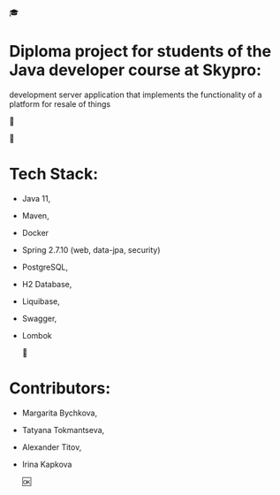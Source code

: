 :mortar_board:

# Diploma project for students of the Java developer course at Skypro: 
development server application that implements the functionality of a platform for resale of things

:scroll:

:wrench:

# Tech Stack:
- Java 11, 
- Maven,
- Docker
- Spring 2.7.10 (web, data-jpa, security)
- PostgreSQL, 
- H2 Database, 
- Liquibase, 
- Swagger, 
- Lombok
  
  :honeybee:
  
# Contributors:
- Margarita Bychkova,
- Tatyana Tokmantseva,
- Alexander Titov,
- Irina Kapkova
  
  :ok:
